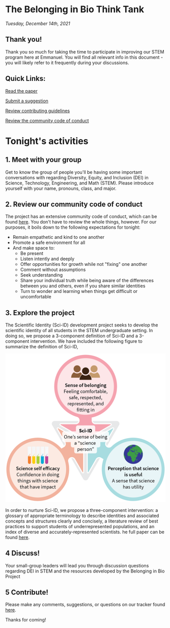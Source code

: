 # The Belonging in Bio Think Tank
*Tuesday, December 14th, 2021*

## Thank you!

Thank you so much for taking the time to participate in improving our STEM program here at Emmanuel. You will find all relevant info in this document - you will likely refer to it frequently during your discussions.

## Quick Links:
<a href="https://github.com/ec-belonging-in-biology/sci-id-development/blob/main/paper/Sci-ID%20development%20in%20underrepresented%20populations.pdf" target="_blank">Read the paper</a>

<a href="https://github.com/ec-belonging-in-biology/sci-id-development/issues/new/choose" target="_blank">Submit a suggestion</a>

<a href="https://github.com/ec-belonging-in-biology/sci-id-development/blob/main/CONTRIBUTING.md" target="_blank">Review contributing guidelines</a>

<a href="https://github.com/ec-belonging-in-biology/sci-id-development/blob/main/CODE_OF_CONDUCT.md" target="_blank">Review the community code of conduct</a>



# Tonight's activities

## 1. Meet with your group

Get to know the group of people you'll be having some important conversations with regarding Diversity, Equity, and Inclusion (DEI) in Science, Technology, Engineering, and Math (STEM). Please introduce yourself with your name, pronouns, class, and major.

## 2. Review our community code of conduct

The project has an extensive community code of conduct, which can be found <a href="https://github.com/ec-belonging-in-biology/sci-id-development/blob/main/CODE_OF_CONDUCT.md" target="_blank"> here</a>. You don't have to review the whole things, however. For our purposes, it boils down to the following expectations for tonight:

* Remain empathetic and kind to one another
* Promote a safe environment for all
* And make space to:
  * Be present
  * Listen intently and deeply
  * Offer opportunities for growth while not "fixing" one another
  * Comment without assumptions
  * Seek understanding 
  * Share your individual truth while being aware of the differences between you and others, even if you share similar identities
  * Turn to wonder and learning when things get difficult or uncomfortable

## 3. Explore the project

The Scientific Identity (Sci-ID) development project seeks to develop the scientific identity of all students in the STEM undergraduate setting. In doing so, we propose a 3-component definition of Sci-ID and a 3-component intervention. We have included the following figure to summarize the definition of Sci-ID, 

![Sci-ID-Model](https://github.com/ec-belonging-in-biology/sci-id-development/blob/main/paper/figures/sci-id.png?raw=true)

In order to nurture Sci-ID, we propose a three-component intervention: a glossary of appropriate terminology to describe identities and associated concepts and structures clearly and concisely, a literature review of best practices to support students of underrepresented populations, and an index of diverse and accurately-represented scientists. he full paper can be found <a href="https://github.com/ec-belonging-in-biology/sci-id-development/blob/main/paper/Sci-ID%20development%20in%20underrepresented%20populations.pdf" target="_blank">here</a>.

## 4 Discuss!

Your small-group leaders will lead you through discussion questions regarding DEI in STEM and the resources developed by the Belonging in Bio Project

## 5 Contribute!

Please make any comments, suggestions, or questions on our tracker found <a href="https://github.com/ec-belonging-in-biology/sci-id-development/issues/new/choose" target="_blank">here</a>.

Thanks for coming!

